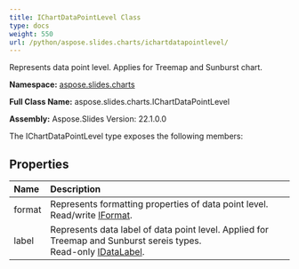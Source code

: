 ```yaml
---
title: IChartDataPointLevel Class
type: docs
weight: 550
url: /python/aspose.slides.charts/ichartdatapointlevel/
---
```


Represents data point level. Applies for Treemap and Sunburst chart.

**Namespace:** [aspose.slides.charts](/python/aspose.slides.charts/)

**Full Class Name:** aspose.slides.charts.IChartDataPointLevel

**Assembly:**  Aspose.Slides Version: 22.1.0.0

The IChartDataPointLevel type exposes the following members:
## **Properties**
|**Name**|**Description**|
| :- | :- |
|format|Represents formatting properties of data point level.<br/>            Read/write [IFormat](/python/aspose.slides.charts/iformat/).|
|label|Represents data label of data point level. Applied for Treemap and  Sunburst sereis types.<br/>             Read-only [IDataLabel](/python/aspose.slides.charts/idatalabel/).|
